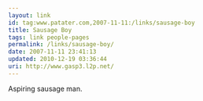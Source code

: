 ```yaml
---
layout: link
id: tag:www.patater.com,2007-11-11:/links/sausage-boy
title: Sausage Boy
tags: link people-pages
permalink: /links/sausage-boy/
date: 2007-11-11 23:41:13
updated: 2010-12-19 03:36:44
uri: http://www.gasp3.l2p.net/
---
```

Aspiring sausage man.
